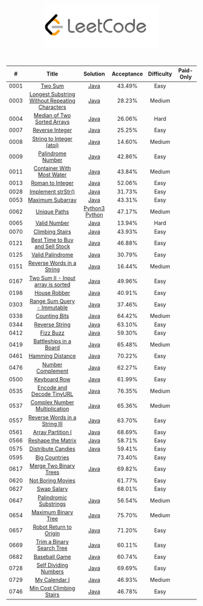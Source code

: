 <p align="center"><img width="300" src="https://raw.githubusercontent.com/ZhaoxiZhang/LeetCodeCrawler/master/pictures/site-logo.png"></p>

<p align="center">
    <img src="https://img.shields.io/badge/44/1032-Solved/Total-blue.svg" alt="">
    <img src="https://img.shields.io/badge/Easy-30-green.svg" alt="">
    <img src="https://img.shields.io/badge/Medium-12-orange.svg" alt="">
    <img src="https://img.shields.io/badge/Hard-2-red.svg" alt="">
</p>

| # | Title | Solution | Acceptance | Difficulty | Paid-Only
|:--:|:-----:|:---------:|:----:|:----:|:----:|
| 0001 | [Two Sum](./0001.two-sum/two-sum.md) | [Java](./0001.two-sum/two-sum.java)  | 43.49% | Easy |   |
| 0003 | [Longest Substring Without Repeating Characters](./0003.longest-substring-without-repeating-characters/longest-substring-without-repeating-characters.md) | [Java](./0003.longest-substring-without-repeating-characters/longest-substring-without-repeating-characters.java)  | 28.23% | Medium |   |
| 0004 | [Median of Two Sorted Arrays](./0004.median-of-two-sorted-arrays/median-of-two-sorted-arrays.md) | [Java](./0004.median-of-two-sorted-arrays/median-of-two-sorted-arrays.java)  | 26.06% | Hard |   |
| 0007 | [Reverse Integer](./0007.reverse-integer/reverse-integer.md) | [Java](./0007.reverse-integer/reverse-integer.java)  | 25.25% | Easy |   |
| 0008 | [String to Integer (atoi)](./0008.string-to-integer-atoi/string-to-integer-atoi.md) | [Java](./0008.string-to-integer-atoi/string-to-integer-atoi.java)  | 14.60% | Medium |   |
| 0009 | [Palindrome Number](./0009.palindrome-number/palindrome-number.md) | [Java](./0009.palindrome-number/palindrome-number.java)  | 42.86% | Easy |   |
| 0011 | [Container With Most Water](./0011.container-with-most-water/container-with-most-water.md) | [Java](./0011.container-with-most-water/container-with-most-water.java)  | 43.84% | Medium |   |
| 0013 | [Roman to Integer](./0013.roman-to-integer/roman-to-integer.md) | [Java](./0013.roman-to-integer/roman-to-integer.java)  | 52.06% | Easy |   |
| 0028 | [Implement strStr()](./0028.implement-strstr/implement-strstr.md) | [Java](./0028.implement-strstr/implement-strstr.java)  | 31.73% | Easy |   |
| 0053 | [Maximum Subarray](./0053.maximum-subarray/maximum-subarray.md) | [Java](./0053.maximum-subarray/maximum-subarray.java)  | 43.31% | Easy |   |
| 0062 | [Unique Paths](./0062.unique-paths/unique-paths.md) | [Python3](./0062.unique-paths/unique-paths.py) [Python](./0062.unique-paths/unique-paths.py)  | 47.17% | Medium |   |
| 0065 | [Valid Number](./0065.valid-number/valid-number.md) | [Java](./0065.valid-number/valid-number.java)  | 13.94% | Hard |   |
| 0070 | [Climbing Stairs](./0070.climbing-stairs/climbing-stairs.md) | [Java](./0070.climbing-stairs/climbing-stairs.java)  | 43.93% | Easy |   |
| 0121 | [Best Time to Buy and Sell Stock](./0121.best-time-to-buy-and-sell-stock/best-time-to-buy-and-sell-stock.md) | [Java](./0121.best-time-to-buy-and-sell-stock/best-time-to-buy-and-sell-stock.java)  | 46.88% | Easy |   |
| 0125 | [Valid Palindrome](./0125.valid-palindrome/valid-palindrome.md) | [Java](./0125.valid-palindrome/valid-palindrome.java)  | 30.79% | Easy |   |
| 0151 | [Reverse Words in a String](./0151.reverse-words-in-a-string/reverse-words-in-a-string.md) | [Java](./0151.reverse-words-in-a-string/reverse-words-in-a-string.java)  | 16.44% | Medium |   |
| 0167 | [Two Sum II - Input array is sorted](./0167.two-sum-ii-input-array-is-sorted/two-sum-ii-input-array-is-sorted.md) | [Java](./0167.two-sum-ii-input-array-is-sorted/two-sum-ii-input-array-is-sorted.java)  | 49.96% | Easy |   |
| 0198 | [House Robber](./0198.house-robber/house-robber.md) | [Java](./0198.house-robber/house-robber.java)  | 40.91% | Easy |   |
| 0303 | [Range Sum Query - Immutable](./0303.range-sum-query-immutable/range-sum-query-immutable.md) | [Java](./0303.range-sum-query-immutable/range-sum-query-immutable.java)  | 37.46% | Easy |   |
| 0338 | [Counting Bits](./0338.counting-bits/counting-bits.md) | [Java](./0338.counting-bits/counting-bits.java)  | 64.42% | Medium |   |
| 0344 | [Reverse String](./0344.reverse-string/reverse-string.md) | [Java](./0344.reverse-string/reverse-string.java)  | 63.10% | Easy |   |
| 0412 | [Fizz Buzz](./0412.fizz-buzz/fizz-buzz.md) | [Java](./0412.fizz-buzz/fizz-buzz.java)  | 59.30% | Easy |   |
| 0419 | [Battleships in a Board](./0419.battleships-in-a-board/battleships-in-a-board.md) | [Java](./0419.battleships-in-a-board/battleships-in-a-board.java)  | 65.48% | Medium |   |
| 0461 | [Hamming Distance](./0461.hamming-distance/hamming-distance.md) | [Java](./0461.hamming-distance/hamming-distance.java)  | 70.22% | Easy |   |
| 0476 | [Number Complement](./0476.number-complement/number-complement.md) | [Java](./0476.number-complement/number-complement.java)  | 62.27% | Easy |   |
| 0500 | [Keyboard Row](./0500.keyboard-row/keyboard-row.md) | [Java](./0500.keyboard-row/keyboard-row.java)  | 61.99% | Easy |   |
| 0535 | [Encode and Decode TinyURL](./0535.encode-and-decode-tinyurl/encode-and-decode-tinyurl.md) | [Java](./0535.encode-and-decode-tinyurl/encode-and-decode-tinyurl.java)  | 76.35% | Medium |   |
| 0537 | [Complex Number Multiplication](./0537.complex-number-multiplication/complex-number-multiplication.md) | [Java](./0537.complex-number-multiplication/complex-number-multiplication.java)  | 65.36% | Medium |   |
| 0557 | [Reverse Words in a String III](./0557.reverse-words-in-a-string-iii/reverse-words-in-a-string-iii.md) | [Java](./0557.reverse-words-in-a-string-iii/reverse-words-in-a-string-iii.java)  | 63.70% | Easy |   |
| 0561 | [Array Partition I](./0561.array-partition-i/array-partition-i.md) | [Java](./0561.array-partition-i/array-partition-i.java)  | 68.69% | Easy |   |
| 0566 | [Reshape the Matrix](./0566.reshape-the-matrix/reshape-the-matrix.md) | [Java](./0566.reshape-the-matrix/reshape-the-matrix.java)  | 58.71% | Easy |   |
| 0575 | [Distribute Candies](./0575.distribute-candies/distribute-candies.md) | [Java](./0575.distribute-candies/distribute-candies.java)  | 59.41% | Easy |   |
| 0595 | [Big Countries](./0595.big-countries/big-countries.md) |  | 73.40% | Easy |   |
| 0617 | [Merge Two Binary Trees](./0617.merge-two-binary-trees/merge-two-binary-trees.md) | [Java](./0617.merge-two-binary-trees/merge-two-binary-trees.java)  | 69.82% | Easy |   |
| 0620 | [Not Boring Movies](./0620.not-boring-movies/not-boring-movies.md) |  | 61.77% | Easy |   |
| 0627 | [Swap Salary](./0627.swap-salary/swap-salary.md) |  | 68.01% | Easy |   |
| 0647 | [Palindromic Substrings](./0647.palindromic-substrings/palindromic-substrings.md) | [Java](./0647.palindromic-substrings/palindromic-substrings.java)  | 56.54% | Medium |   |
| 0654 | [Maximum Binary Tree](./0654.maximum-binary-tree/maximum-binary-tree.md) | [Java](./0654.maximum-binary-tree/maximum-binary-tree.java)  | 75.70% | Medium |   |
| 0657 | [Robot Return to Origin](./0657.robot-return-to-origin/robot-return-to-origin.md) | [Java](./0657.robot-return-to-origin/robot-return-to-origin.java)  | 71.20% | Easy |   |
| 0669 | [Trim a Binary Search Tree](./0669.trim-a-binary-search-tree/trim-a-binary-search-tree.md) | [Java](./0669.trim-a-binary-search-tree/trim-a-binary-search-tree.java)  | 60.11% | Easy |   |
| 0682 | [Baseball Game](./0682.baseball-game/baseball-game.md) | [Java](./0682.baseball-game/baseball-game.java)  | 60.74% | Easy |   |
| 0728 | [Self Dividing Numbers](./0728.self-dividing-numbers/self-dividing-numbers.md) | [Java](./0728.self-dividing-numbers/self-dividing-numbers.java)  | 69.69% | Easy |   |
| 0729 | [My Calendar I](./0729.my-calendar-i/my-calendar-i.md) | [Java](./0729.my-calendar-i/my-calendar-i.java)  | 46.93% | Medium |   |
| 0746 | [Min Cost Climbing Stairs](./0746.min-cost-climbing-stairs/min-cost-climbing-stairs.md) | [Java](./0746.min-cost-climbing-stairs/min-cost-climbing-stairs.java)  | 46.78% | Easy |   |
